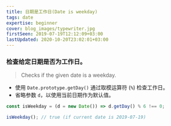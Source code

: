 ```yaml
---
title: 日期是工作日(Date is weekday)
tags: date
expertise: beginner
cover: blog_images/typewriter.jpg
firstSeen: 2019-07-19T12:12:09+03:00
lastUpdated: 2020-10-20T23:02:01+03:00
---
```


### 检查给定日期是否为工作日。
> Checks if the given date is a weekday.

- 使用 `Date.prototype.getDay()` 通过取模运算符 (`%`) 检查工作日。
- 省略参数 `d`，以使用当前日期作为默认值。

```js
const isWeekday = (d = new Date()) => d.getDay() % 6 !== 0;
```

```js
isWeekday(); // true (if current date is 2019-07-19)
```
